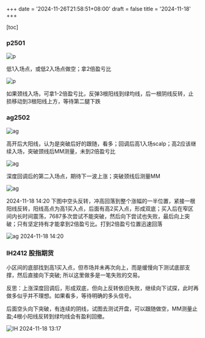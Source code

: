 +++
date = '2024-11-26T21:58:51+08:00'
draft = false
title = '2024-11-18'
+++

[toc]

### p2501

![p](/img/2024-11-18-11-16-40.png)

低1入场点，或低2入场点做空；拿2倍盈亏比

![p](/img/2024-11-18-11-07-02.png)

如果颈线入场，可拿1-2倍盈亏比，反弹3根阳线到绿均线，后一根阴线反转，止损移动到3根阳线上方，等待第二腿下跌

### ag2502

![ag](/img/2024-11-18-11-15-45.png)

高开后大阳线，认为是突破后好的跟随，看多；回调后高1入场scalp；高2应该继续入场，突破颈线后MM测量，未到2倍盈亏比

![ag](/img/2024-11-18-11-16-32.png)

深度回调后的第二入场点，期待下一波上涨；突破颈线后测量MM

![ag](/img/2024-11-18-11-17-45.png)

2024-11-18 14:20 下图中空头反转，冲高回落到整个涨幅的一半位置，紧接一根阳线反转，阳线高点为高1买入点，后面有高2买入点，形成双底；买入后在窄区间内长时间震荡，7687多次尝试不能突破，然后向下尝试也失败，最后向上突破；只有坚定持有才能拿到2倍盈亏比。打到2倍盈亏位置迅速回落

![ag 2024-11-18 14:20](/img/2024-11-18-14-51-25.png)

### IH2412 股指期货

小区间的底部找到高1买入点，但市场并未再次向上，而是缓慢向下测试底部支撑，然后直接向下突破; 所以这里做多是一笔失败的交易。

反思：上涨深度回调后，形成双底，但向上反转依旧失败，继续向下试探，此时再做多似乎并不理想。如果看多，等待明确的多头信号。

后面空头向下突破，有连续的阴线，试图去测试开盘，可以跟随做空，MM测量止盈;4根小阳线反转到绿均线会有盈利回撤。

![IH 2024-11-18 13:17](/img/2024-11-18-16-10-04.png)
